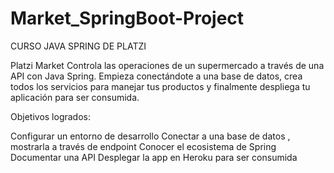 # Market_SpringBoot-Project

CURSO JAVA SPRING DE PLATZI 

Platzi Market
Controla las operaciones de un supermercado a través de una API con Java Spring. Empieza conectándote a una base de datos,
crea todos los servicios para manejar tus productos y finalmente despliega tu aplicación para ser consumida.

Objetivos logrados:

Configurar un entorno de desarrollo 
Conectar a una base de datos , mostrarla  a través de endpoint
Conocer el ecosistema de Spring
Documentar una API
Desplegar la app en Heroku para ser consumida

